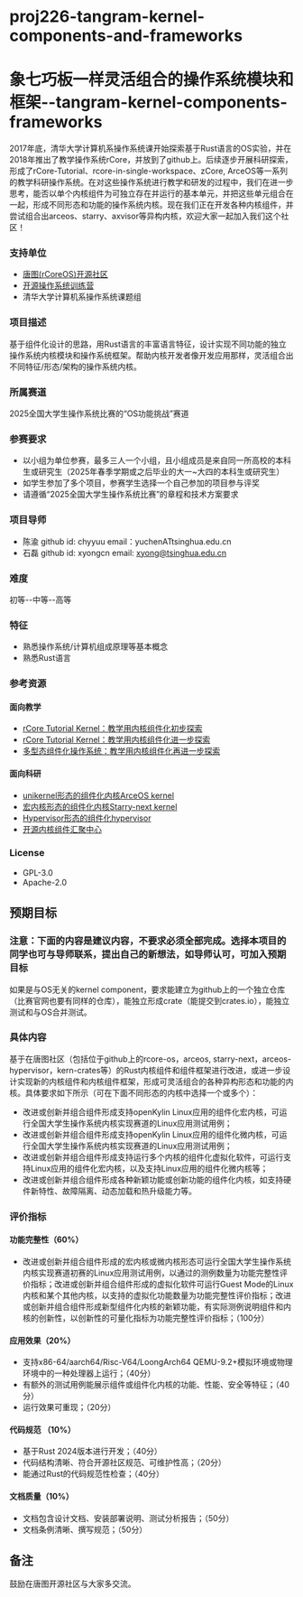 # proj226-tangram-kernel-components-and-frameworks
# 象七巧板一样灵活组合的操作系统模块和框架--tangram-kernel-components-frameworks

2017年底，清华大学计算机系操作系统课开始探索基于Rust语言的OS实验，并在2018年推出了教学操作系统rCore，并放到了github上。后续逐步开展科研探索，形成了rCore-Tutorial、rcore-in-single-workspace、zCore, ArceOS等一系列的教学科研操作系统。在对这些操作系统进行教学和研发的过程中，我们在进一步思考，能否以单个内核组件为可独立存在并运行的基本单元，并把这些单元组合在一起，形成不同形态和功能的操作系统内核。现在我们正在开发各种内核组件，并尝试组合出arceos、starry、axvisor等异构内核，欢迎大家一起加入我们这个社区！

### 支持单位 
- [唐图(rCoreOS)开源社区](https://github.com/rcore-os)
- [开源操作系统训练营](https://opencamp.cn/os2edu/camp/2025spring)
- 清华大学计算机系操作系统课题组
### 项目描述
基于组件化设计的思路，用Rust语言的丰富语言特征，设计实现不同功能的独立操作系统内核模块和操作系统框架。帮助内核开发者像开发应用那样，灵活组合出不同特征/形态/架构的操作系统内核。

### 所属赛道
2025全国大学生操作系统比赛的“OS功能挑战”赛道

### 参赛要求

- 以小组为单位参赛，最多三人一个小组，且小组成员是来自同一所高校的本科生或研究生（2025年春季学期或之后毕业的大一~大四的本科生或研究生）
- 如学生参加了多个项目，参赛学生选择一个自己参加的项目参与评奖
- 请遵循“2025全国大学生操作系统比赛”的章程和技术方案要求

### 项目导师

- 陈渝 github id: chyyuu   email：yuchenATtsinghua.edu.cn
- 石磊 github id: xyongcn  email: xyong@tsinghua.edu.cn

### 难度

初等--中等--高等

### 特征

- 熟悉操作系统/计算机组成原理等基本概念
- 熟悉Rust语言


### 参考资源
#### 面向教学
- [rCore Tutorial Kernel：教学用内核组件化初步探索](https://github.com/rcore-os/rCore-Tutorial-in-single-workspace)
- [rCore Tutorial Kernel：教学用内核组件化进一步探索](https://github.com/crates-rcore-in-single-workspace)
- [多型态组件化操作系统：教学用内核组件化再进一步探索](https://opencamp.cn/os2edu/camp/2024fall/stage/3)
#### 面向科研 
- [unikernel形态的组件化内核ArceOS kernel](https://github.com/oscomp/arceos)
- [宏内核形态的组件化内核Starry-next kernel](https://github.com/oscomp/stary-next)
- [Hypervisor形态的组件化hypervisor](https://github.com/arceos-hypervisor/axvisor)
- [开源内核组件汇聚中心](https://github.com/kern-crates)
  
### License

- GPL-3.0 
- Apache-2.0



## 预期目标

### 注意：下面的内容是建议内容，不要求必须全部完成。选择本项目的同学也可与导师联系，提出自己的新想法，如导师认可，可加入预期目标
如果是与OS无关的kernel component，要求能建立为github上的一个独立仓库（比赛官网也要有同样的仓库），能独立形成crate（能提交到crates.io），能独立测试和与OS合并测试。

### 具体内容
基于在唐图社区（包括位于github上的rcore-os，arceos, starry-next，arceos-hypervisor，kern-crates等）的Rust内核组件和组件框架进行改进，或进一步设计实现新的内核组件和内核组件框架，形成可灵活组合的各种异构形态和功能的内核。具体要求如下所示（可在下面不同形态的内核中选择一个或多个）：
- 改进或创新并组合组件形成支持openKylin Linux应用的组件化宏内核，可运行全国大学生操作系统内核实现赛道的Linux应用测试用例；
- 改进或创新并组合组件形成支持openKylin Linux应用的组件化微内核，可运行全国大学生操作系统内核实现赛道的Linux应用测试用例；
- 改进或创新并组合组件形成支持运行多个内核的组件化虚拟化软件，可运行支持Linux应用的组件化宏内核，以及支持Linux应用的组件化微内核等；
- 改进或创新并组合组件形成各种新颖功能或创新功能的组件化内核，如支持硬件新特性、故障隔离、动态加载和热升级能力等。

### 评价指标
#### 功能完整性（60%）
- 改进或创新并组合组件形成的宏内核或微内核形态可运行全国大学生操作系统内核实现赛道初赛的Linux应用测试用例，以通过的测例数量为功能完整性评价指标；改进或创新并组合组件形成的虚拟化软件可运行Guest Mode的Linux内核和某个其他内核，以支持的虚拟化功能数量为功能完整性评价指标；改进或创新并组合组件形成新型组件化内核的新颖功能，有实际测例说明组件和内核的创新性，以创新性的可量化指标为功能完整性评价指标；（100分）
#### 应用效果（20%）
- 支持x86-64/aarch64/Risc-V64/LoongArch64 QEMU-9.2+模拟环境或物理环境中的一种处理器上运行；（40分）
- 有额外的测试用例能展示组件或组件化内核的功能、性能、安全等特征；（40分）
- 运行效果可重现；（20分）
#### 代码规范 （10%）
- 基于Rust 2024版本进行开发；（40分）
- 代码结构清晰、符合开源社区规范、可维护性高；（20分）
- 能通过Rust的代码规范性检查；（40分）
#### 文档质量（10%）
- 文档包含设计文档、安装部署说明、测试分析报告；（50分）
- 文档条例清晰、撰写规范；（50分）


## 备注

鼓励在唐图开源社区与大家多交流。
